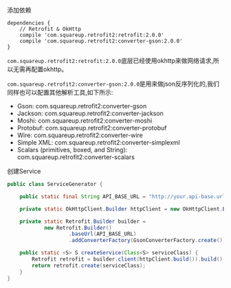 添加依赖

```
dependencies {
    // Retrofit & OkHttp
    compile 'com.squareup.retrofit2:retrofit:2.0.0'
    compile 'com.squareup.retrofit2:converter-gson:2.0.0'
}
```


`com.squareup.retrofit2:retrofit:2.0.0`底层已经使用okhttp来做网络请求,所以无需再配置okhttp。

`com.squareup.retrofit2:converter-gson:2.0.0`是用来做json反序列化的,我们同样也可以配置其他解析工具,如下所示:

- Gson: com.squareup.retrofit2:converter-gson
- Jackson: com.squareup.retrofit2:converter-jackson
- Moshi: com.squareup.retrofit2:converter-moshi
- Protobuf: com.squareup.retrofit2:converter-protobuf
- Wire: com.squareup.retrofit2:converter-wire
- Simple XML: com.squareup.retrofit2:converter-simplexml
- Scalars (primitives, boxed, and String): com.squareup.retrofit2:converter-scalars


创建Service

```java
public class ServiceGenerator {

    public static final String API_BASE_URL = "http://your.api-base.url";

    private static OkHttpClient.Builder httpClient = new OkHttpClient.Builder();

    private static Retrofit.Builder builder =
            new Retrofit.Builder()
                    .baseUrl(API_BASE_URL)
                    .addConverterFactory(GsonConverterFactory.create());

    public static <S> S createService(Class<S> serviceClass) {
        Retrofit retrofit = builder.client(httpClient.build()).build();
        return retrofit.create(serviceClass);
    }
}
```


